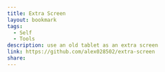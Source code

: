 ```yaml
---
title: Extra Screen
layout: bookmark
tags:
  - Self
  - Tools
description: use an old tablet as an extra screen
link: https://github.com/alex028502/extra-screen
share:
---
```


